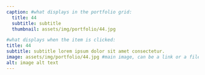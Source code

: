 ```yaml
---
caption: #what displays in the portfolio grid:
  title: 44
  subtitle: subtitle
  thumbnail: assets/img/portfolio/44.jpg

#what displays when the item is clicked:
title: 44
subtitle: subtitle lorem ipsum dolor sit amet consectetur.
image: assets/img/portfolio/44.jpg #main image, can be a link or a file in assets/img/portfolio
alt: image alt text
---
```

